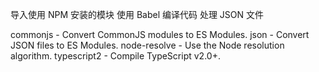 导入使用 NPM 安装的模块
使用 Babel 编译代码
处理 JSON 文件

commonjs - Convert CommonJS modules to ES Modules.
json - Convert JSON files to ES Modules.
node-resolve - Use the Node resolution algorithm.
typescript2 - Compile TypeScript v2.0+.
